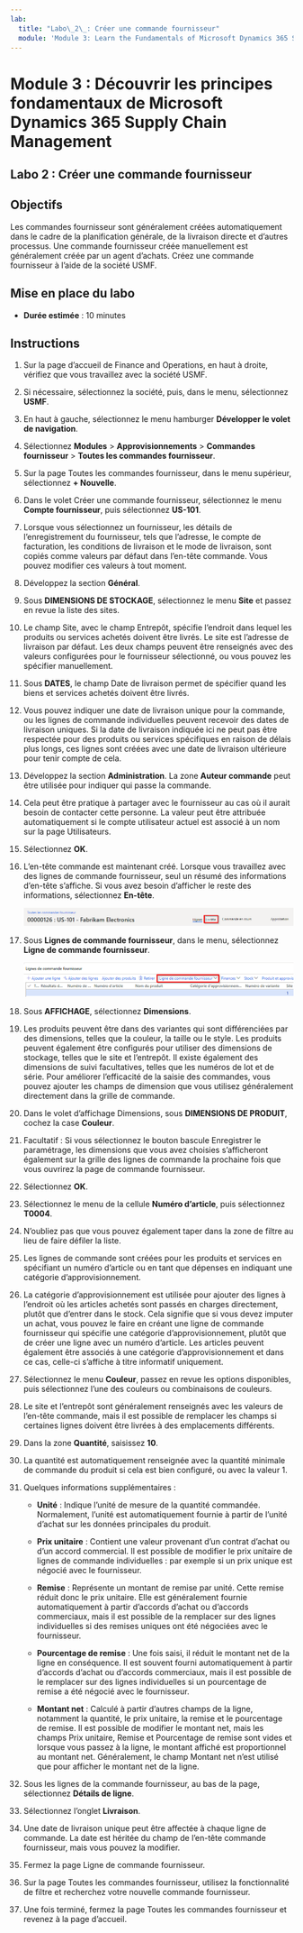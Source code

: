 ```yaml
---
lab:
  title: "Labo\_2\_: Créer une commande fournisseur"
  module: 'Module 3: Learn the Fundamentals of Microsoft Dynamics 365 Supply Chain Management'
---
```


# <a name="module-3-learn-the-fundamentals-of-microsoft-dynamics-365-supply-chain-management"></a>Module 3 : Découvrir les principes fondamentaux de Microsoft Dynamics 365 Supply Chain Management

## <a name="lab-2---create-a-purchase-order"></a>Labo 2 : Créer une commande fournisseur

## <a name="objectives"></a>Objectifs

Les commandes fournisseur sont généralement créées automatiquement dans le cadre de la planification générale, de la livraison directe et d’autres processus. Une commande fournisseur créée manuellement est généralement créée par un agent d’achats. Créez une commande fournisseur à l’aide de la société USMF.

## <a name="lab-setup"></a>Mise en place du labo

   - **Durée estimée** : 10 minutes

## <a name="instructions"></a>Instructions

1. Sur la page d’accueil de Finance and Operations, en haut à droite, vérifiez que vous travaillez avec la société USMF.

1. Si nécessaire, sélectionnez la société, puis, dans le menu, sélectionnez **USMF**.

1. En haut à gauche, sélectionnez le menu hamburger **Développer le volet de navigation**.

1. Sélectionnez **Modules** > **Approvisionnements** > **Commandes fournisseur** > **Toutes les commandes fournisseur**.

1. Sur la page Toutes les commandes fournisseur, dans le menu supérieur, sélectionnez **+ Nouvelle**.

1. Dans le volet Créer une commande fournisseur, sélectionnez le menu **Compte fournisseur**, puis sélectionnez **US-101**.

1. Lorsque vous sélectionnez un fournisseur, les détails de l’enregistrement du fournisseur, tels que l’adresse, le compte de facturation, les conditions de livraison et le mode de livraison, sont copiés comme valeurs par défaut dans l’en-tête commande. Vous pouvez modifier ces valeurs à tout moment.

1. Développez la section **Général**.

1. Sous **DIMENSIONS DE STOCKAGE**, sélectionnez le menu **Site** et passez en revue la liste des sites.

1. Le champ Site, avec le champ Entrepôt, spécifie l’endroit dans lequel les produits ou services achetés doivent être livrés. Le site est l’adresse de livraison par défaut. Les deux champs peuvent être renseignés avec des valeurs configurées pour le fournisseur sélectionné, ou vous pouvez les spécifier manuellement.

1. Sous **DATES**, le champ Date de livraison permet de spécifier quand les biens et services achetés doivent être livrés.

1. Vous pouvez indiquer une date de livraison unique pour la commande, ou les lignes de commande individuelles peuvent recevoir des dates de livraison uniques. Si la date de livraison indiquée ici ne peut pas être respectée pour des produits ou services spécifiques en raison de délais plus longs, ces lignes sont créées avec une date de livraison ultérieure pour tenir compte de cela.

1. Développez la section **Administration**. La zone **Auteur commande** peut être utilisée pour indiquer qui passe la commande.

1. Cela peut être pratique à partager avec le fournisseur au cas où il aurait besoin de contacter cette personne. La valeur peut être attribuée automatiquement si le compte utilisateur actuel est associé à un nom sur la page Utilisateurs.

1. Sélectionnez **OK**.

1. L’en-tête commande est maintenant créé. Lorsque vous travaillez avec des lignes de commande fournisseur, seul un résumé des informations d’en-tête s’affiche. Si vous avez besoin d’afficher le reste des informations, sélectionnez **En-tête**.

    ![Image d’écran affichant l’emplacement du menu En-tête](./media/lp1-m3-purchase-order-header-option.png)

1. Sous **Lignes de commande fournisseur**, dans le menu, sélectionnez **Ligne de commande fournisseur**.

    ![Image d’écran montrant l’emplacement de l’option de menu Ligne de commande fournisseur](./media/lp1-m3-purchase-order-purchase-order-line-menu.png)

1. Sous **AFFICHAGE**, sélectionnez **Dimensions**.

1. Les produits peuvent être dans des variantes qui sont différenciées par des dimensions, telles que la couleur, la taille ou le style. Les produits peuvent également être configurés pour utiliser des dimensions de stockage, telles que le site et l’entrepôt. Il existe également des dimensions de suivi facultatives, telles que les numéros de lot et de série. Pour améliorer l’efficacité de la saisie des commandes, vous pouvez ajouter les champs de dimension que vous utilisez généralement directement dans la grille de commande.

1. Dans le volet d’affichage Dimensions, sous **DIMENSIONS DE PRODUIT**, cochez la case **Couleur**.

1. Facultatif : Si vous sélectionnez le bouton bascule Enregistrer le paramétrage, les dimensions que vous avez choisies s’afficheront également sur la grille des lignes de commande la prochaine fois que vous ouvrirez la page de commande fournisseur.

1. Sélectionnez **OK**.

1. Sélectionnez le menu de la cellule **Numéro d’article**, puis sélectionnez **T0004**.

1. N’oubliez pas que vous pouvez également taper dans la zone de filtre au lieu de faire défiler la liste.

1. Les lignes de commande sont créées pour les produits et services en spécifiant un numéro d’article ou en tant que dépenses en indiquant une catégorie d’approvisionnement.

1. La catégorie d’approvisionnement est utilisée pour ajouter des lignes à l’endroit où les articles achetés sont passés en charges directement, plutôt que d’entrer dans le stock. Cela signifie que si vous devez imputer un achat, vous pouvez le faire en créant une ligne de commande fournisseur qui spécifie une catégorie d’approvisionnement, plutôt que de créer une ligne avec un numéro d’article. Les articles peuvent également être associés à une catégorie d’approvisionnement et dans ce cas, celle-ci s’affiche à titre informatif uniquement.

1. Sélectionnez le menu **Couleur**, passez en revue les options disponibles, puis sélectionnez l’une des couleurs ou combinaisons de couleurs.

1. Le site et l’entrepôt sont généralement renseignés avec les valeurs de l’en-tête commande, mais il est possible de remplacer les champs si certaines lignes doivent être livrées à des emplacements différents.

1. Dans la zone **Quantité**, saisissez **10**.

1. La quantité est automatiquement renseignée avec la quantité minimale de commande du produit si cela est bien configuré, ou avec la valeur 1.

1. Quelques informations supplémentaires :

    - **Unité** : Indique l’unité de mesure de la quantité commandée. Normalement, l’unité est automatiquement fournie à partir de l’unité d’achat sur les données principales du produit.

    - **Prix unitaire** : Contient une valeur provenant d’un contrat d’achat ou d’un accord commercial. Il est possible de modifier le prix unitaire de lignes de commande individuelles : par exemple si un prix unique est négocié avec le fournisseur.

    - **Remise** : Représente un montant de remise par unité. Cette remise réduit donc le prix unitaire. Elle est généralement fournie automatiquement à partir d’accords d’achat ou d’accords commerciaux, mais il est possible de la remplacer sur des lignes individuelles si des remises uniques ont été négociées avec le fournisseur.

    - **Pourcentage de remise** : Une fois saisi, il réduit le montant net de la ligne en conséquence. Il est souvent fourni automatiquement à partir d’accords d’achat ou d’accords commerciaux, mais il est possible de le remplacer sur des lignes individuelles si un pourcentage de remise a été négocié avec le fournisseur.

    - **Montant net** : Calculé à partir d’autres champs de la ligne, notamment la quantité, le prix unitaire, la remise et le pourcentage de remise. Il est possible de modifier le montant net, mais les champs Prix unitaire, Remise et Pourcentage de remise sont vides et lorsque vous passez à la ligne, le montant affiché est proportionnel au montant net. Généralement, le champ Montant net n’est utilisé que pour afficher le montant net de la ligne.

1. Sous les lignes de la commande fournisseur, au bas de la page, sélectionnez **Détails de ligne**.

1. Sélectionnez l’onglet **Livraison**.

1. Une date de livraison unique peut être affectée à chaque ligne de commande. La date est héritée du champ de l’en-tête commande fournisseur, mais vous pouvez la modifier.

1. Fermez la page Ligne de commande fournisseur.

1. Sur la page Toutes les commandes fournisseur, utilisez la fonctionnalité de filtre et recherchez votre nouvelle commande fournisseur.

1. Une fois terminé, fermez la page Toutes les commandes fournisseur et revenez à la page d’accueil.
